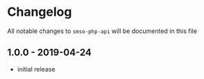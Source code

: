 # Changelog

All notable changes to `smso-php-api` will be documented in this file

## 1.0.0 - 2019-04-24

- initial release

